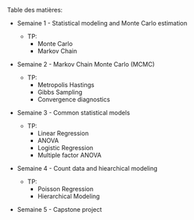 Table des matières:

* Semaine 1 - Statistical modeling and Monte Carlo estimation

  * TP:
    * Monte Carlo
    * Markov Chain

* Semaine 2 - Markov Chain Monte Carlo (MCMC)

  * TP:
    * Metropolis Hastings
    * Gibbs Sampling
    * Convergence diagnostics

* Semaine 3 - Common statistical models

  * TP:
    * Linear Regression
    * ANOVA
    * Logistic Regression
    * Multiple factor ANOVA

* Semaine 4 - Count data and hiearchical modeling

  * TP:
    * Poisson Regression
    * Hierarchical Modeling

* Semaine 5 - Capstone project
